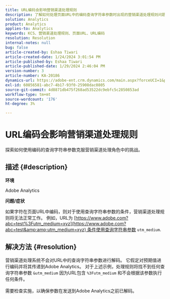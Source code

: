 ```yaml
---
title: URL编码会影响营销渠道处理规则
description: 了解如何处理页面URL中的编码查询字符串参数时出现的营销渠道处理规则问题。
solution: Analytics
product: Analytics
applies-to: Analytics
keywords: KCS、营销渠道处理规则、页面URL、URL编码
resolution: Resolution
internal-notes: null
bug: false
article-created-by: Eshaa Tiwari
article-created-date: 1/24/2024 3:01:54 PM
article-published-by: Eshaa Tiwari
article-published-date: 1/29/2024 2:46:04 PM
version-number: 3
article-number: KA-20186
dynamics-url: https://adobe-ent.crm.dynamics.com/main.aspx?forceUCI=1&pagetype=entityrecord&etn=knowledgearticle&id=eff55780-c9ba-ee11-a569-6045bd006268
exl-id: 60856581-abc7-4b17-93f0-25908dac0805
source-git-commit: 4d8871db475f268ad53522dc9ebfc5c2850853ad
workflow-type: tm+mt
source-wordcount: '176'
ht-degree: 3%

---
```


# URL编码会影响营销渠道处理规则


探索如何使用编码的查询字符串参数克服营销渠道处理角色中的挑战。

## 描述 {#description}


<b>环境</b>

Adobe Analytics

<b>问题/症状</b>

如果字符在页面URL中编码，则对于使用查询字符串参数的条件，营销渠道处理规则将无法正常工作。 例如，URL为 [https://www.adobe.com?abc=test%3Futm_medium=xyz](https://www.adobe.com?abc=test&amp;amp;utm_medium=xyz) 条件使用查询字符串参数 `utm_medium`.


## 解决方法 {#resolution}

营销渠道处理系统不会对URL中的查询字符串参数进行解码。 它假定对预期值进行编码并将其传递到Adobe Analytics。 对于上述示例，处理规则将找不到任何查询字符串参数 `&utm_medium` 因为URL包含 `%3Futm_medium` 和不会根据该参数执行任何条件。<br> <br>需要检查实施，以确保参数在发送到Adobe Analytics之前已解码。
